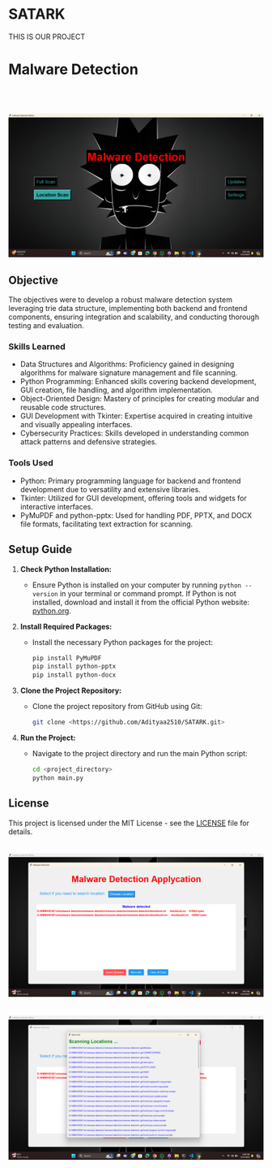 # SATARK
THIS IS OUR PROJECT 
# Malware Detection
<br><br><br>
<img src="https://github.com/nipun-priyanjith/malware-detection/blob/main/malware-detection/a.jpg">
## Objective


The objectives were to develop a robust malware detection system leveraging trie data structure, implementing both backend and frontend components, ensuring integration and scalability, and conducting thorough testing and evaluation.

### Skills Learned


- Data Structures and Algorithms: Proficiency gained in designing algorithms for malware signature management and file scanning.
- Python Programming: Enhanced skills covering backend development, GUI creation, file handling, and algorithm implementation.
- Object-Oriented Design: Mastery of principles for creating modular and reusable code structures.
- GUI Development with Tkinter: Expertise acquired in creating intuitive and visually appealing interfaces.
- Cybersecurity Practices: Skills developed in understanding common attack patterns and defensive strategies.

### Tools Used


- Python: Primary programming language for backend and frontend development due to versatility and extensive libraries.
- Tkinter: Utilized for GUI development, offering tools and widgets for interactive interfaces.
- PyMuPDF and python-pptx: Used for handling PDF, PPTX, and DOCX file formats, facilitating text extraction for scanning.


## Setup Guide

1. **Check Python Installation:**
   - Ensure Python is installed on your computer by running `python --version` in your terminal or command prompt. If Python is not installed, download and install it from the official Python website: [python.org](https://www.python.org/downloads/).

2. **Install Required Packages:**
   - Install the necessary Python packages for the project:
     ```bash
     pip install PyMuPDF
     pip install python-pptx
     pip install python-docx
     ```

3. **Clone the Project Repository:**
   - Clone the project repository from GitHub using Git:
     ```bash
     git clone <https://github.com/Adityaa2510/SATARK.git>
     ```

4. **Run the Project:**
   - Navigate to the project directory and run the main Python script:
     ```bash
     cd <project_directory>
     python main.py
     ```



## License

This project is licensed under the MIT License - see the [LICENSE](LICENSE) file for details.
<br><br><br>
<img src="https://github.com/nipun-priyanjith/malware-detection/blob/main/malware-detection/b.jpg">
<br><br><br>
<img src="https://github.com/nipun-priyanjith/malware-detection/blob/main/malware-detection/c.jpg">
